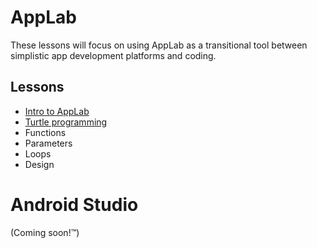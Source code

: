 # AppLab

These lessons will focus on using AppLab as a transitional tool between simplistic app development platforms and coding. 

## Lessons

* [Intro to AppLab](/pages/lessons/lesson-00.html)
* [Turtle programming](https://sbondoc.github.io/OAI-Summer-2019/pages/lessons/lesson-01.html)
* Functions
* Parameters
* Loops
* Design

# Android Studio

(Coming soon!™)
